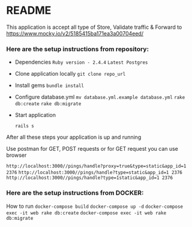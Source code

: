 # README

​This application is accept all type of Store​, ​Validate​ traffic & Forward to https://www.mocky.io/v2/5185415ba171ea3a00704eed/

### Here are the setup instructions from repository:

* Dependencies
   `Ruby version - 2.4.4`
   `Latest Postgres`

* Clone application locally
   `git clone repo_url`

* Install gems
   `bundle install`

* Configure database.yml
   `mv database.yml.example database.yml`
   `rake db:create`
   `rake db:migrate`

* Start application

	`rails s`

After all these steps your application is up and running

Use postman for GET, POST requests or for GET request you can use browser

`http://localhost:3000//pings/handle?proxy=true&type=static&app_id=1 2376` 
`http://localhost:3000//pings/handle?type=static&app_id=1 2376`
`http://localhost:3000//pings/handle?type=1static&app_id=1 2376`



### Here are the setup instructions from DOCKER:

How to run
	`docker-compose build`
	`docker-compose up -d`
	`docker-compose exec -it web rake db:create`
	`docker-compose exec -it web rake db:migrate`



